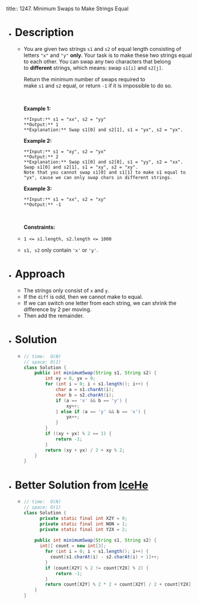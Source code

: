 title:: 1247. Minimum Swaps to Make Strings Equal

- # Description
	- You are given two strings `s1` and `s2` of equal length consisting of letters `"x"` and `"y"` **only**. Your task is to make these two strings equal to each other. You can swap any two characters that belong to **different** strings, which means: swap `s1[i]` and `s2[j]`.
	  
	  Return the minimum number of swaps required to make `s1` and `s2` equal, or return `-1` if it is impossible to do so.
	  
	   
	  
	  **Example 1:**
	  
	  ```
	  **Input:** s1 = "xx", s2 = "yy"
	  **Output:** 1
	  **Explanation:** Swap s1[0] and s2[1], s1 = "yx", s2 = "yx".
	  ```
	  
	  **Example 2:**
	  
	  ```
	  **Input:** s1 = "xy", s2 = "yx"
	  **Output:** 2
	  **Explanation:** Swap s1[0] and s2[0], s1 = "yy", s2 = "xx".
	  Swap s1[0] and s2[1], s1 = "xy", s2 = "xy".
	  Note that you cannot swap s1[0] and s1[1] to make s1 equal to "yx", cause we can only swap chars in different strings.
	  ```
	  
	  **Example 3:**
	  
	  ```
	  **Input:** s1 = "xx", s2 = "xy"
	  **Output:** -1
	  ```
	  
	   
	  
	  **Constraints:**
	- `1 <= s1.length, s2.length <= 1000`
	- `s1, s2` only contain `'x'` or `'y'`.
- # Approach
	- The strings only consist of `x` and `y`.
	- If the `diff` is odd, then we cannot make to equal.
	- If we can switch one letter from each string, we can shrink the difference by 2 per moving.
	- Then add the remainder.
- # Solution
	- ```java
	  // time:  O(N)
	  // space: O(1)
	  class Solution {
	      public int minimumSwap(String s1, String s2) {
	          int xy = 0, yx = 0;
	          for (int i = 0; i < s1.length(); i++) {
	              char a = s1.charAt(i);
	              char b = s2.charAt(i);
	              if (a == 'x' && b == 'y') {
	                  xy++;
	              } else if (a == 'y' && b == 'x') {
	                  yx++;
	              }
	          }
	          if ((xy + yx) % 2 == 1) {
	              return -1;
	          }
	          return (xy + yx) / 2 + xy % 2;
	      }
	  }
	  ```
- # Better Solution from [IceHe](https://weibo.com/icedes?refer_flag=1005055013_&is_all=1#1677279684510)
	- ```java
	  // time:  O(N)
	  // space: O(1)
	  class Solution {
	    	private static final int X2Y = 0;
	    	private static final int NON = 1;
	    	private static final int Y2X = 2;
	    
	      public int minimumSwap(String s1, String s2) {
	  		int[] count = new int[3];
	          for (int i = 0; i < s1.length(); i++) {
	  			count[s1.charAt(i) - s2.charAt(i) + 1]++;
	          }
	          if (count[X2Y] % 2 != count[Y2X] % 2) {
	              return -1;
	          }
	          return count[X2Y] % 2 * 2 + count[X2Y] / 2 + count[Y2X] / 2;
	      }
	  }
	  ```